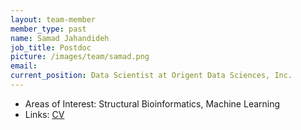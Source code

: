 ```yaml
---
layout: team-member
member_type: past
name: Samad Jahandideh
job_title: Postdoc
picture: /images/team/samad.png
email: 
current_position: Data Scientist at Origent Data Sciences, Inc.
---
```


- Areas of Interest: Structural Bioinformatics, Machine Learning
- Links: [CV](https://urldefense.proofpoint.com/v2/url?u=https-3A__www.dropbox.com_s_t85xozzf7a12t32_CV-2DSamad.pdf-3Fdl-3D0&d=CwMFAg&c=6vgNTiRn9_pqCD9hKx9JgXN1VapJQ8JVoF8oWH1AgfQ&r=If3q31IzmvtaSafKlLJpEQ1a307BMEdqshWCHZ8AUvQ&m=Xq4HRXcqLcn-j9Pa2Gir1ASKn8cdeoALTYjkUzSvnXA&s=aT5NAG1yjB7eIFCfuZ6waXtfwYQ0bpp585Sv117Tqww&e=)
